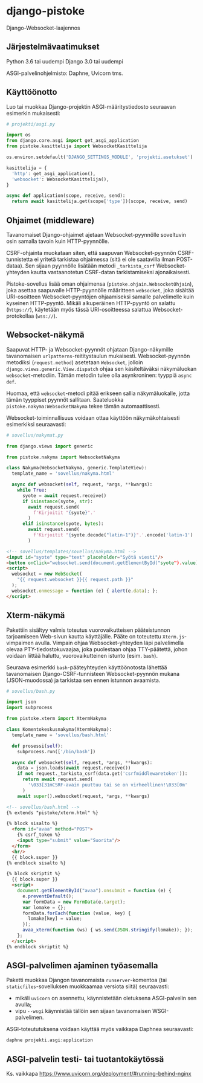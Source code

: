 django-pistoke
==============

Django-Websocket-laajennos


Järjestelmävaatimukset
----------------------
Python 3.6 tai uudempi
Django 3.0 tai uudempi

ASGI-palvelinohjelmisto: Daphne, Uvicorn tms.


Käyttöönotto
------------
Luo tai muokkaa Django-projektin ASGI-määritystiedosto seuraavan esimerkin mukaisesti:

```python
# projekti/asgi.py

import os
from django.core.asgi import get_asgi_application
from pistoke.kasittelija import WebsocketKasittelija

os.environ.setdefault('DJANGO_SETTINGS_MODULE', 'projekti.asetukset')

kasittelija = {
  'http': get_asgi_application(),
  'websocket': WebsocketKasittelija(),
}

async def application(scope, receive, send):
  return await kasittelija.get(scope['type'])(scope, receive, send)
```


Ohjaimet (middleware)
---------------------
Tavanomaiset Django-ohjaimet ajetaan Websocket-pyynnölle soveltuvin osin samalla tavoin kuin HTTP-pyynnölle.

CSRF-ohjainta muokataan siten, että saapuvan Websocket-pyynnön CSRF-tunnistetta ei yritetä tarkistaa ohjaimessa (sitä ei ole saatavilla ilman POST-dataa). Sen sijaan pyynnölle lisätään metodi `_tarkista_csrf` Websocket-yhteyden kautta vastaanotetun CSRF-datan tarkistamiseksi ajonaikaisesti.

Pistoke-sovellus lisää oman ohjaimensa (`pistoke.ohjain.WebsocketOhjain`), joka asettaa saapuvalle HTTP-pyynnölle määritteen `websocket`, joka sisältää URI-osoitteen Websocket-pyyntöjen ohjaamiseksi samalle palvelimelle kuin kyseinen HTTP-pyyntö. Mikäli alkuperäinen HTTP-pyyntö on salattu (`https://`), käytetään myös tässä URI-osoitteessa salattua Websocket-protokollaa (`wss://`).


Websocket-näkymä
----------------
Saapuvat HTTP- ja Websocket-pyynnöt ohjataan Django-näkymille tavanomaisen `urlpatterns`-reititystaulun mukaisesti. Websocket-pyynnön metodiksi (`request.method`) asetetaan `Websocket`, jolloin `django.views.generic.View.dispatch` ohjaa sen käsiteltäväksi näkymäluokan `websocket`-metodiin. Tämän metodin tulee olla asynkroninen: tyyppiä `async def`.

Huomaa, että `websocket`-metodi pitää erikseen sallia näkymäluokalle, jotta tämän tyyppiset pyynnöt sallitaan. Saateluokka `pistoke.nakyma:WebsocketNakyma` tekee tämän automaattisesti.

Websocket-toiminnallisuus voidaan ottaa käyttöön näkymäkohtaisesti esimerkiksi seuraavasti:
```python
# sovellus/nakymat.py

from django.views import generic

from pistoke.nakyma import WebsocketNakyma

class Nakyma(WebsocketNakyma, generic.TemplateView):
  template_name = 'sovellus/nakyma.html'

  async def websocket(self, request, *args, **kwargs):
    while True:
      syote = await request.receive()
      if isinstance(syote, str):
        await request.send(
          f'Kirjoitit "{syote}".'
        )
      elif isinstance(syote, bytes):
        await request.send(
          f'Kirjoitit "{syote.decode("latin-1")}".'.encode('latin-1')
        )
```

```html
<!-- sovellus/templates/sovellus/nakyma.html -->
<input id="syote" type="text" placeholder="Syötä viesti"/>
<button onClick="websocket.send(document.getElementById("syote").value);">Lähetä</button>
<script>
  websocket = new WebSocket(
    "{{ request.websocket }}{{ request.path }}"
  );
  websocket.onmessage = function (e) { alert(e.data); };
</script>
```


Xterm-näkymä
------------
Pakettiin sisältyy valmis toteutus vuorovaikutteisen pääteistunnon tarjoamiseen Web-sivun kautta käyttäjälle. Pääte on toteutettu `Xterm.js`-vimpaimen avulla. Vimpain ohjaa Websocket-yhteyden läpi palvelimella olevaa PTY-tiedostokuvaajaa, joka puolestaan ohjaa TTY-päätettä, johon voidaan liittää haluttu, vuorovaikutteinen istunto (esim. `bash`).

Seuraava esimerkki `bash`-pääteyhteyden käyttöönotosta lähettää tavanomaisen Django-CSRF-tunnisteen Websocket-pyynnön mukana (JSON-muodossa) ja tarkistaa sen ennen istunnon avaamista.
```python
# sovellus/bash.py

import json
import subprocess

from pistoke.xterm import XtermNakyma

class Komentokeskusnakyma(XtermNakyma):
  template_name = 'sovellus/bash.html'

  def prosessi(self):
    subprocess.run(['/bin/bash'])

  async def websocket(self, request, *args, **kwargs):
    data = json.loads(await request.receive())
    if not request._tarkista_csrf(data.get('csrfmiddlewaretoken')):
      return await request.send(
        '\033[31mCSRF-avain puuttuu tai se on virheellinen!\033[0m'
      )
    await super().websocket(request, *args, **kwargs)
```

```html
<!-- sovellus/bash.html -->
{% extends "pistoke/xterm.html" %}

{% block sisalto %}
  <form id="avaa" method="POST">
    {% csrf_token %}
    <input type="submit" value="Suorita"/>
  </form>
  <hr/>
  {{ block.super }}
{% endblock sisalto %}

{% block skriptit %}
  {{ block.super }}
  <script>
    document.getElementById("avaa").onsubmit = function (e) {
      e.preventDefault();
      var formData = new FormData(e.target);
      var lomake = {};
      formData.forEach(function (value, key) {
        lomake[key] = value;
      });
      avaa_xterm(function (ws) { ws.send(JSON.stringify(lomake)); });
    };
  </script>
{% endblock skriptit %}
```


ASGI-palvelimen ajaminen työasemalla
------------------------------------

Paketti muokkaa Djangon tavanomaista `runserver`-komentoa (tai `staticfiles`-sovelluksen muokkaamaa versiota siitä) seuraavasti:
- mikäli `uvicorn` on asennettu, käynnistetään oletuksena ASGI-palvelin sen avulla;
- vipu `--wsgi` käynnistää tällöin sen sijaan tavanomaisen WSGI-palvelimen.

ASGI-toteututuksena voidaan käyttää myös vaikkapa Daphnea seuraavasti:
```bash
daphne projekti.asgi:application
```


ASGI-palvelin testi- tai tuotantokäytössä
-----------------------------------------
Ks. vaikkapa https://www.uvicorn.org/deployment/#running-behind-nginx

